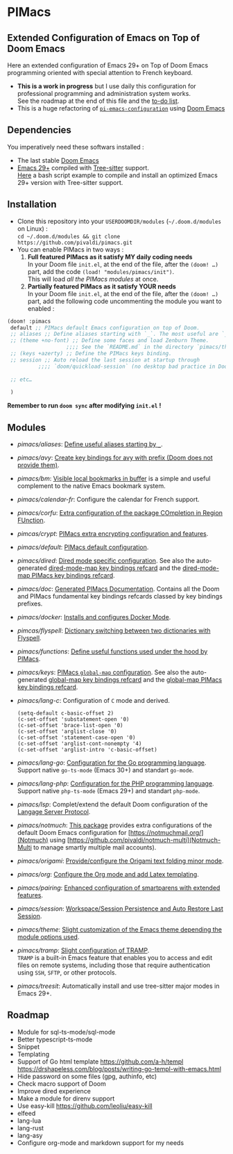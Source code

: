 # PIMacs

## Extended Configuration of Emacs on Top of Doom Emacs

Here an extended configuration of Emacs 29+ on Top of Doom Emacs programming
oriented with special attention to French keyboard.

* **This is a work in progress** but I use daily this configuration for
  professional programming and administration system works.  
  See the roadmap at the end of this file and the [to-do list](TODO.org).
* This is a huge refactoring of [`pi-emacs-configuration`](https://github.com/pivaldi/pi-emacs-configuration) using [Doom Emacs](https://github.com/doomemacs/doomemacs)

## Dependencies

You imperatively need these softwars installed :

* The last stable [Doom Emacs](https://github.com/doomemacs/doomemacs)
* [Emacs 29+](https://www.gnu.org/software/emacs/manual/html_node/efaq/New-in-Emacs-29.html)
  compiled with [Tree-sitter](https://tree-sitter.github.io/tree-sitter/)
  support.  
  [Here](https://gist.github.com/pivaldi/116c22742040834316c90e938411c082) a
  bash script example to compile and install an optimized Emacs 29+ version with
  Tree-sitter support.

## Installation

* Clone this repository into your `USERDOOMDIR/modules` (`~/.doom.d/modules` on Linux) :  
  `cd ~/.doom.d/modules && git clone https://github.com/pivaldi/pimacs.git`
* You can enable PIMacs in two ways :  
  1. **Full featured PIMacs as it satisfy MY daily coding needs**  
     In your Doom file `init.el`, at the end of the file, after the `(doom! …)`  
     part, add the code `(load! "modules/pimacs/init")`.  
     This will load *all the PIMacs modules* at once.
  1. **Partially featured PIMacs as it satisfy YOUR needs**  
     In your Doom file `init.el`, at the end of the file, after the `(doom! …)`  
     part, add the following code uncommenting the module you want to enabled :

```lisp
(doom! :pimacs
 default ;; PIMacs default Emacs configuration on top of Doom.
 ;; aliases ;; Define aliases starting with `_`. The most useful are `_rb`, `_sir`, `_gf`.
 ;; (theme +no-font) ;; Define some faces and load Zenburn Theme.
                   ;;;; See the `README.md` in the directory `pimacs/theme`
 ;; (keys +azerty) ;; Define the PIMacs keys binding.
 ;; session ;; Auto reload the last session at startup through
          ;;;; `doom/quickload-session` (no desktop bad practice in Doom)
 
 ;; etc…
 
 )
```

**Remember to run `doom sync` after modifying `init.el` !**

## Modules

- *pimacs/aliases*: [Define useful aliases starting by `_`](aliases/config.el).
- *pimacs/avy*: [Create key bindings for avy with prefix (Doom does not provide them)](avy/README.org).
- *pimacs/bm*: [Visible local bookmarks in buffer](bm/README.org) is a simple
  and useful complement to the native Emacs bookmark system.
- *pimacs/calendar-fr*: Configure the calendar for French support.
- *pimacs/corfu*: [Extra configuration of the package COmpletion in Region FUnction](corfu/README.org).
- *pimcas/crypt*: [PIMacs extra encrypting configuration and features](crypt/README.org).
- *pimacs/default*: [PIMacs default configuration](default/README.md).
- *pimacs/dired*: [Dired mode specific configuration](dired/README.org).
  See also the auto-generated
  [dired-mode-map key bindings refcard](dired/all-key-bindings-refcard.org) and the
  [dired-mode-map PIMacs key bindings refcard](dired/pimacs-key-bindings-refcard.org).
- *pimacs/doc*: [Generated PIMacs Documentation](doc/README.org). Contains all the Doom and
  PIMacs fundamental key bindings refcards classed by key bindings prefixes.
- *pimacs/docker*: [Installs and configures Docker Mode](dockerfile/README.org).
- *pimcas/flyspell*: [Dictionary switching between two dictionaries with Flyspell](flyspell/README.org).
- *pimacs/functions*: [Define useful functions used under the hood by PIMacs](functions/README.md).
- *pimacs/keys*: [PIMacs `global-map` configuration](keys/README.md).
  See also the auto-generated
  [global-map key bindings refcard](keys/all-key-bindings-refcard.org) and the
  [global-map PIMacs key bindings refcard](keys/pimacs-key-bindings-refcard.org).
- *pimacs/lang-c*: Configuration of `C` mode and derived.

  ``` elisp
  (setq-default c-basic-offset 2)
  (c-set-offset 'substatement-open '0)
  (c-set-offset 'brace-list-open '0)
  (c-set-offset 'arglist-close '0)
  (c-set-offset 'statement-case-open '0)
  (c-set-offset 'arglist-cont-nonempty '4)
  (c-set-offset 'arglist-intro 'c-basic-offset)
  ```
- *pimacs/lang-go*: [Configuration for the Go programming language](lang-go/README.org).  
  Support native `go-ts-mode` (Emacs 30+) and standart `go-mode`.
- *pimacs/lang-php*: [Configuration for the PHP programming language](lang-php/README.org).  
  Support native `php-ts-mode` (Emacs 29+) and standart `php-mode`.
- *pimacs/lsp*: Complet/extend the default Doom configuration of the [Langage Server Protocol](https://microsoft.github.io/language-server-protocol/).
- *pimacs/notmuch*: [This package](notmuch/README.org) provides extra configurations of the default Doom Emacs
  configuration for [https://notmuchmail.org/](Notmuch) using
  [https://github.com/pivaldi/notmuch-multi](Notmuch-Multi to manage smartly multiple mail accounts).
- *pimacs/origami*: [Provide/configure the Origami text folding minor mode](origami/README.org).
- *pimacs/org*: [Configure the Org mode and add Latex templating](org/README.org).
- *pimacs/pairing*: [Enhanced configuration of smartparens with extended features](pairing/README.org).
- *pimacs/session*: [Workspace/Session Persistence and Auto Restore Last Session](session/README.md).
- *pimacs/theme*: [Slight customization of the Emacs theme depending the module options used](theme/README.md).
- *pimacs/tramp*: [Slight configuration of TRAMP](tramp/README.md).  
  `TRAMP` is a built-in Emacs feature that enables you to access and edit files on
  remote systems, including those that require authentication using `SSH`, `SFTP`, or
  other protocols.
- *pimacs/treesit*: Automatically install and use tree-sitter major modes in Emacs 29+.

## Roadmap

* Module for sql-ts-mode/sql-mode
* Better typescript-ts-mode
* Snippet
* Templating
* Support of Go html template
  https://github.com/a-h/templ
  https://drshapeless.com/blog/posts/writing-go-templ-with-emacs.html
* Hide password on some files (gpg, authinfo, etc)
* Check macro support of Doom
* Improve dired experience
* Make a module for direnv support
* Use easy-kill https://github.com/leoliu/easy-kill
* elfeed
* lang-lua
* lang-rust
* lang-asy
* Configure org-mode and markdown support for my needs

<!-- ## External Tools -->

<!-- This is a list of external tools you should install which are automatically used -->
<!-- when detected ! -->

<!-- - [Semgrep](https://semgrep.dev/docs/) : Find bugs and reachable dependency -->
<!--   vulnerabilities in code.   -->
<!--   You may use the command line `pipx install semgrep` to install it. -->
